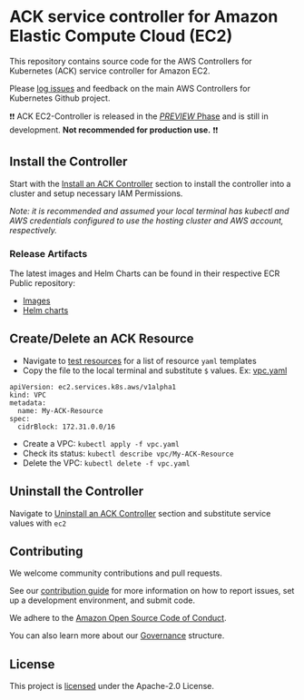 # ACK service controller for Amazon Elastic Compute Cloud (EC2)

This repository contains source code for the AWS Controllers for Kubernetes
(ACK) service controller for Amazon EC2.

Please [log issues][ack-issues] and feedback on the main AWS Controllers for
Kubernetes Github project.

[ack-issues]: https://github.com/aws-controllers-k8s/community/issues

❗❗ ACK EC2-Controller is released in the [*PREVIEW* Phase](https://aws-controllers-k8s.github.io/community/docs/community/releases/#preview) and is still in development. **Not recommended for production use.** ❗❗

## Install the Controller

Start with the [Install an ACK Controller](https://aws-controllers-k8s.github.io/community/docs/user-docs/install/) section to install the controller into a cluster and setup necessary IAM Permissions.

*Note: it is recommended and assumed your local terminal has kubectl and AWS credentials configured to use the hosting cluster and AWS account, respectively.*

### Release Artifacts

The latest images and Helm Charts can be found in their respective ECR Public repository:
* [Images](https://gallery.ecr.aws/aws-controllers-k8s/ec2-controller)
* [Helm charts](https://gallery.ecr.aws/aws-controllers-k8s/ec2-chart)


## Create/Delete an ACK Resource

* Navigate to [test resources]() for a list of resource `yaml` templates
* Copy the file to the local terminal and substitute `$` values. Ex: [vpc.yaml](https://github.com/aws-controllers-k8s/ec2-controller/blob/main/test/e2e/resources/vpc.yaml)

```
apiVersion: ec2.services.k8s.aws/v1alpha1
kind: VPC
metadata:
  name: My-ACK-Resource
spec:
  cidrBlock: 172.31.0.0/16
```

* Create a VPC: `kubectl apply -f vpc.yaml`
* Check its status: `kubectl describe vpc/My-ACK-Resource`
* Delete the VPC: `kubectl delete -f vpc.yaml`

## Uninstall the Controller

Navigate to [Uninstall an ACK Controller](https://aws-controllers-k8s.github.io/community/docs/user-docs/cleanup/) section and substitute service values with `ec2`

## Contributing

We welcome community contributions and pull requests.

See our [contribution guide](/CONTRIBUTING.md) for more information on how to
report issues, set up a development environment, and submit code.

We adhere to the [Amazon Open Source Code of Conduct][coc].

You can also learn more about our [Governance](/GOVERNANCE.md) structure.

[coc]: https://aws.github.io/code-of-conduct

## License

This project is [licensed](/LICENSE) under the Apache-2.0 License.

